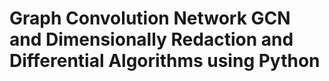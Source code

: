 # Graph Convolution Network GCN and Dimensionally Redaction and Differential Algorithms using Python
